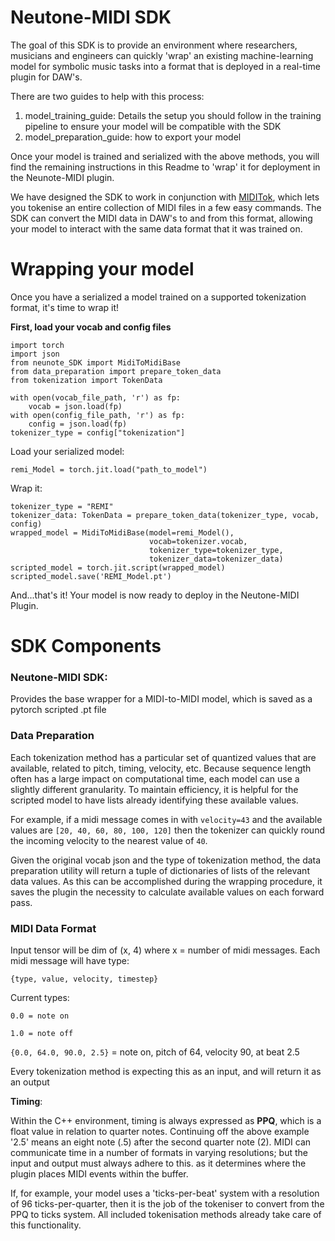 # Neutone-MIDI SDK

The goal of this SDK is to provide an environment where researchers, musicians and engineers
can quickly 'wrap' an existing machine-learning model for symbolic music tasks into a format that is deployed in a real-time
plugin for DAW's. 

There are two guides to help with this process:
1. model_training_guide: Details the setup you should follow 
in the training pipeline to ensure your model will be compatible
with the SDK
2. model_preparation_guide: how to export your model

Once your model is trained and serialized with the above 
methods, you will find the remaining instructions in this Readme 
to 'wrap' it for deployment in the Neunote-MIDI plugin. 

We have designed the SDK to work in conjunction with [MIDITok](https://github.com/Natooz/MidiTok), 
which lets you
tokenise an entire collection of MIDI files in a few easy commands. The SDK can convert the MIDI 
data in DAW's to and from this format, allowing your model to interact with the same data format that it was trained on. 


# Wrapping your model

Once you have a serialized a model trained on a supported tokenization format, it's time to wrap it!

**First, load your vocab and config files**
```angular2html
import torch
import json
from neunote_SDK import MidiToMidiBase
from data_preparation import prepare_token_data
from tokenization import TokenData

with open(vocab_file_path, 'r') as fp:
    vocab = json.load(fp)
with open(config_file_path, 'r') as fp:
    config = json.load(fp)
tokenizer_type = config["tokenization"]
```

Load your serialized model:
```
remi_Model = torch.jit.load("path_to_model")
```

Wrap it:
```angular2html
tokenizer_type = "REMI"
tokenizer_data: TokenData = prepare_token_data(tokenizer_type, vocab, config)
wrapped_model = MidiToMidiBase(model=remi_Model(),
                               vocab=tokenizer.vocab,
                               tokenizer_type=tokenizer_type,
                               tokenizer_data=tokenizer_data)
scripted_model = torch.jit.script(wrapped_model)
scripted_model.save('REMI_Model.pt')
```
And...that's it! Your model is now ready to deploy in the Neutone-MIDI Plugin. 


# SDK Components
### Neutone-MIDI SDK:

Provides the base wrapper for a MIDI-to-MIDI model, which is saved as a pytorch scripted .pt file


### Data Preparation
Each tokenization method has a particular set of quantized values that are available, 
related to pitch, timing, velocity, etc. Because sequence length often has a large impact 
on computational time, each model can use a slightly different granularity. To maintain efficiency,
it is helpful for the scripted model to have lists already identifying these available values. 

For example, if a midi message comes in with ``velocity=43`` and the available values are 
``[20, 40, 60, 80, 100, 120]`` then the tokenizer can quickly round the incoming velocity to the 
nearest value of ``40``. 

Given the original vocab json and the type of tokenization method, the data preparation utility
will return a tuple of dictionaries of lists of the relevant data values. As this can be accomplished during the
wrapping procedure, it saves the plugin the necessity to calculate available values on each forward pass. 


### MIDI Data Format

Input tensor will be dim of (x, 4) where x = number of midi messages. Each midi message will have type:

``{type, value, velocity, timestep}``

Current types:
```
0.0 = note on

1.0 = note off
```

``{0.0, 64.0, 90.0, 2.5}`` = note on, pitch of 64, velocity 90, at beat 2.5 

Every tokenization method is expecting this as an input, and will return it as an output

**Timing**: 

Within the C++ environment, timing is always expressed as **PPQ**, which is a float value in relation to quarter notes. 
Continuing off the above example '2.5' means an eight note (.5) after the second quarter note (2). MIDI can communicate time in a number of formats 
in varying resolutions; but the input and output must always adhere to this. as it determines where the plugin places MIDI events within the 
buffer. 

If, for example, your model uses a 'ticks-per-beat' system with a resolution of 96 ticks-per-quarter,
then it is the job of the tokeniser to convert from the PPQ to ticks system. All included tokenisation 
methods already take care of this functionality. 

